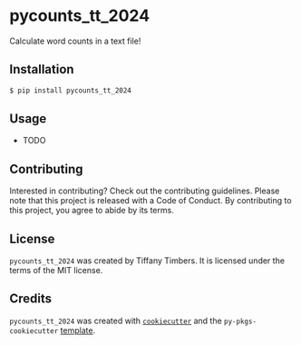 # pycounts_tt_2024

Calculate word counts in a text file!

## Installation

```bash
$ pip install pycounts_tt_2024
```

## Usage

- TODO

## Contributing

Interested in contributing? Check out the contributing guidelines. Please note that this project is released with a Code of Conduct. By contributing to this project, you agree to abide by its terms.

## License

`pycounts_tt_2024` was created by Tiffany Timbers. It is licensed under the terms of the MIT license.

## Credits

`pycounts_tt_2024` was created with [`cookiecutter`](https://cookiecutter.readthedocs.io/en/latest/) and the `py-pkgs-cookiecutter` [template](https://github.com/py-pkgs/py-pkgs-cookiecutter).
